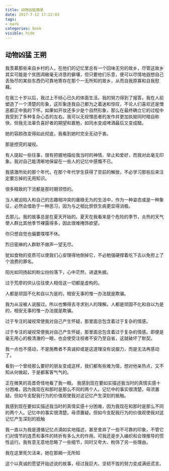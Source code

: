 ```yaml
---
title: 动物凶猛摘录
date: 2017-7-12 17:22:03
tags: 
- mark
categories: book
visible: hide
---
```

## 动物凶猛    王朔

 我羡慕那些来自乡村的人，在他们的记忆里总有一个回味无穷的故乡，尽管这故乡其实可能是个贫困凋敝毫无诗意的僻壤，但只要他们乐意，便可以尽情地遐想自己丢殆尽的某些东西仍可靠地寄存在那个一无所知的故乡，从而自我原寡和自我慰藉。

 在我三十岁以后，我过上不倾心已久的体面生活。我的努力得到了报答。我在人前塑造了一个清楚的形象，这形象连我自己都为之着迷和惊叹，不论人们喜欢还是憎恶都正中我的下怀。如果如开妆还多少是个自然形象，那么在最终确立它的过程中我受到了多种复杂心态的左右。我可以无视憎恶者的发作并更加执拗同时暗自称快，但我无法辜负喜好者的期望和嘉勉，如同水变成啤酒最后又变成醋。

 她的容颜改变得如此彻底，我看到她时完全无动于衷。

 那是控究的凝视。

 有人提起一些往事，很有把握地描绘我当时的神情、举止和爱好，而我对此毫无印象。我对自己能清晰地保留在一些人的记忆中感慨不已。

 我感激所处的那个年代，在那个年代学生获得了空前的解放，不必学习那些后来注定要忘掉的无用知识。

 很多精致的下流都是那时期领悟的。

 当人被迫陷入和自己的志趣相冲突的庸碌无为的生活中，作为一种姿态或是一种象征，必然会借助于一种恶习，因为与之相比恹恹生病更显得消极。

 去那儿。我的故事总是在夏天开始的。夏天在我看来是个危险的季节，炎热的天气使人群比其他季节裸露得多，因此很难掩饰欲望。

 你只想自觉也偏要喋喋不休。

 烈日密麻的人群默不做声一望无尽。

 犹如食物的变质可以使我们心安理得地倒掉它，不必勉强硬撑着吃下去以免担上了个浪费的罪名。

 阳光如同扬起的粉尘纷纷落下，心中茫然，进退失据。

 过于荒廖的供认往往使人相信这一切都是虚构的。

 人都是顽固不化和自以为是的，相安无事的惟一办法就是欺骗。

 我为从没被人说服过。所以也懒得去寻求别人的理解。人都是顽固不化和自以为是的，相安无事的惟一办法就是欺骗。

 过于专注的凝视常使我对自己产生怀疑，那里面总包含着过于复杂的情感。

 过于专注的凝视常使我对自己产生怀疑，那里面总包含着过于复杂的情感。即便是毫无用心的极清澈的一眼，也会使受注视者不安乃至自省，这就破坏了默契。

 我一点也不感动，不是施教者不真诚抑或是这道理没有说服力，而是无法再感动了。

 看到一个曾经那么要好的朋友变成这样，我们都有些难为情，想对他亲热点，又不知从何做起，于是都客客气气的。

 正在微笑的高晋奇怪地看了我一眼。 我感到现在要如实描述我当时的真情实感十分困难，因为我现在和那时是那么不同的两个人。记忆中的事实很清楚。毋须置疑。但如今支配我行为的价值观使我对这记忆产生深刻的抵触。

 我感到现在要如实描述我当时的真情实感十分困难，因为我现在和那时是那么不同的两个人。记忆中的事实很清楚。毋须置疑。但如今支配我行为的价值观使我对这记忆产生深刻的抵触

 我一直以为我是遵循记忆点滴如实地描述，甚至舍弃了一些不可靠的印象，不管它们对情节的连贯和事件的转折有多么大的作用。可我还是步入编织和合理推导的惯性运行。我有意无意地忽略了一些细节，同时又夸大、粉饰了另一些理由。

 我在这里死欠活来，她在那厢一无所知

 这个以真诚的愿望开始述说的故事，经过我巨大、坚韧不拔的努力变成满纸谎言。
